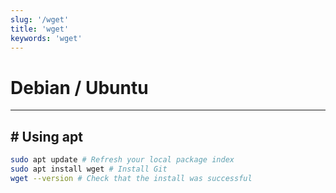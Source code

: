 ```yaml
---
slug: '/wget'
title: 'wget'
keywords: 'wget'
---
```


# Debian / Ubuntu

---

## # Using apt

```bash
sudo apt update # Refresh your local package index
sudo apt install wget # Install Git
wget --version # Check that the install was successful
```

